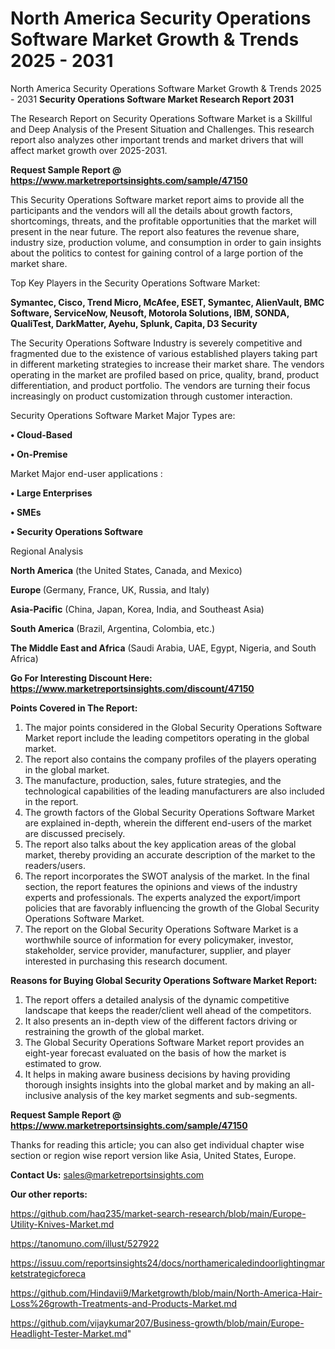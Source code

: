 # North America Security Operations Software Market Growth & Trends 2025 - 2031
North America Security Operations Software Market Growth & Trends 2025 - 2031
<strong>Security Operations Software Market Research Report 2031</strong>

The Research Report on Security Operations Software Market is a Skillful and Deep Analysis of the Present Situation and Challenges. This research report also analyzes other important trends and market drivers that will affect market growth over 2025-2031.

<strong>Request Sample Report @ <a href=https://www.marketreportsinsights.com/sample/47150>https://www.marketreportsinsights.com/sample/47150</a></strong>

This Security Operations Software market report aims to provide all the participants and the vendors will all the details about growth factors, shortcomings, threats, and the profitable opportunities that the market will present in the near future. The report also features the revenue share, industry size, production volume, and consumption in order to gain insights about the politics to contest for gaining control of a large portion of the market share.

Top Key Players in the Security Operations Software Market:

<strong>Symantec, Cisco, Trend Micro, McAfee, ESET, Symantec, AlienVault, BMC Software, ServiceNow, Neusoft, Motorola Solutions, IBM, SONDA, QualiTest, DarkMatter, Ayehu, Splunk, Capita, D3 Security</strong>

The Security Operations Software Industry is severely competitive and fragmented due to the existence of various established players taking part in different marketing strategies to increase their market share. The vendors operating in the market are profiled based on price, quality, brand, product differentiation, and product portfolio. The vendors are turning their focus increasingly on product customization through customer interaction.

Security Operations Software Market Major Types are:

<strong>•  Cloud-Based

•  On-Premise</strong>

Market Major end-user applications :

<strong>•  Large Enterprises

•  SMEs

•  Security Operations Software</strong>

Regional Analysis

</u><strong><b>North America</b></strong> (the United States, Canada, and Mexico)

<strong><b>Europe </b></strong>(Germany, France, UK, Russia, and Italy)

<strong><b>Asia-Pacific</b></strong> (China, Japan, Korea, India, and Southeast Asia)

<strong><b>South America</b></strong> (Brazil, Argentina, Colombia, etc.)

<strong><b>The Middle East and Africa</b></strong> (Saudi Arabia, UAE, Egypt, Nigeria, and South Africa)

<strong>Go For Interesting Discount Here: <a href=https://www.marketreportsinsights.com/discount/47150>https://www.marketreportsinsights.com/discount/47150</a></strong>

<strong>Points Covered in The Report:</strong>
<ol>
  <li>The major points considered in the Global Security Operations Software Market report include the leading competitors operating in the global market.</li>
  <li>The report also contains the company profiles of the players operating in the global market.</li>
  <li>The manufacture, production, sales, future strategies, and the technological capabilities of the leading manufacturers are also included in the report.</li>
  <li>The growth factors of the Global Security Operations Software Market are explained in-depth, wherein the different end-users of the market are discussed precisely.</li>
  <li>The report also talks about the key application areas of the global market, thereby providing an accurate description of the market to the readers/users.</li>
  <li>The report incorporates the SWOT analysis of the market. In the final section, the report features the opinions and views of the industry experts and professionals. The experts analyzed the export/import policies that are favorably influencing the growth of the Global Security Operations Software Market.</li>
  <li>The report on the Global Security Operations Software Market is a worthwhile source of information for every policymaker, investor, stakeholder, service provider, manufacturer, supplier, and player interested in purchasing this research document.</li>
</ol>
<strong>Reasons for Buying Global Security Operations Software Market Report:</strong>

<ol>
  <li>The report offers a detailed analysis of the dynamic competitive landscape that keeps the reader/client well ahead of the competitors.</li>
  <li>It also presents an in-depth view of the different factors driving or restraining the growth of the global market.</li>
  <li>The Global Security Operations Software Market report provides an eight-year forecast evaluated on the basis of how the market is estimated to grow.</li>
  <li>It helps in making aware business decisions by having providing thorough insights insights into the global market and by making an all-inclusive analysis of the key market segments and sub-segments.</li>
</ol>
<strong>Request Sample Report @ <a href=https://www.marketreportsinsights.com/sample/47150>https://www.marketreportsinsights.com/sample/47150</a></strong>


Thanks for reading this article; you can also get individual chapter wise section or region wise report version like Asia, United States, Europe.

<strong>Contact Us:</strong>
sales@marketreportsinsights.com

<strong>Our other reports:</strong>

<a href=https://github.com/haq235/market-search-research/blob/main/Europe-Utility-Knives-Market.md>https://github.com/haq235/market-search-research/blob/main/Europe-Utility-Knives-Market.md</a>

<a href=https://tanomuno.com/illust/527922>https://tanomuno.com/illust/527922</a>

<a href=https://issuu.com/reportsinsights24/docs/northamericaledindoorlightingmarketstrategicforeca>https://issuu.com/reportsinsights24/docs/northamericaledindoorlightingmarketstrategicforeca</a>

<a href=https://github.com/Hindavii9/Marketgrowth/blob/main/North-America-Hair-Loss%26growth-Treatments-and-Products-Market.md>https://github.com/Hindavii9/Marketgrowth/blob/main/North-America-Hair-Loss%26growth-Treatments-and-Products-Market.md</a>

<a href=https://github.com/vijaykumar207/Business-growth/blob/main/Europe-Headlight-Tester-Market.md>https://github.com/vijaykumar207/Business-growth/blob/main/Europe-Headlight-Tester-Market.md</a>"
